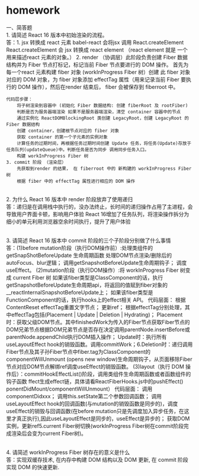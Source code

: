 # homework
一、简答题
<br/>1. 请简述 React 16 版本中初始渲染的流程。</br>
答：1. jsx 转换成 react 元素
            babel-react 会将jsx 调用 React.createElement
            React.createElement 会 jsx 转换成 react element （react element 就是 一个用来描述react 元素的对象。）
    2. render （协调层）此阶段负责创建 Fiber 数据结构并为 Fiber 节点打标记，标记当前 Fiber 节点要进行的 DOM 操作。
            首先为每一个react 元素构建 fiber 对象 (workInProgress Fiber 树）创建 此 fiber 对象对应的 DOM 对象，为 fiber 对象添加 effectTag 属性（用来记录当前 Fiber 要执行的 DOM 操作），然后在render 结束后， fiber 会被保存到 fiberroot 中。

    代码层步骤：
        将子树渲染到容器中 (初始化 Fiber 数据结构: 创建 fiberRoot 及 rootFiber)
        判断是否为服务器端渲染 如果不是服务器端渲染，清空 container 容器中的节点
        通过实例化 ReactDOMBlockingRoot 类创建 LegacyRoot，创建 LegacyRoot 的 Fiber 数据结构
        创建 container，创建根节点对应的 fiber 对象
        获取 container 的第一个子元素的实例对象
        计算任务的过期时间，再根据任务过期时间创建 Update 任务，将任务(Update)存放于任务队列(updateQueue)中。判断任务是否为同步 调用同步任务入口。
        构建 workInProgress Fiber 树
    3. commit 阶段 （渲染层）
        先获取到render 的结果， 在 fiberroot 中的 新构建的 workInProgress Fiber 树
        根据 fiber 中的 effectTag 属性进行相应的 DOM 操作


<br/>2. 为什么 React 16 版本中 render 阶段放弃了使用递归</br>
    答：递归是在调用栈中执行的，没办法终止，长时间的递归操作占用了主进程，会导致用户界面卡顿，影响用户体验
        React 16增加了任务队列，将渲染操作拆分为细小的单元利用浏览器空余时间执行，提升了用户体验


<br/>3. 请简述 React 16 版本中 commit 阶段的三个子阶段分别做了什么事情</br>
    答：(1)before mutation阶段（执行DOM操作前）:处理类组件的getSnapShotBeforeUpdate 生命周期函数
            处理DOM节点渲染/删除后的 autoFocus、blur逻辑；
            调用getSnapshotBeforeUpdate生命周期钩子；
            调度useEffect。
        (2)mutation阶段（执行DOM操作）:将 workInProgress Fiber 树变成 current Fiber 树
            如果该fiber类型是ClassComponent的话，执行getSnapshotBeforeUpdate生命周期api，将返回的值赋到fiber对象的__reactInternalSnapshotBeforeUpdate上；
            如果该fiber类型是FunctionComponent的话，执行hooks上的effect相关 API。
        代码层面：
            根据ContentReset effectTag重置文字节点；
            更新ref；
            根据effectTag分别处理，其中effectTag包括(Placement | Update | Deletion | Hydrating)；
            Placement时：获取父级DOM节点。其中finishedWork为传入的Fiber节点获取Fiber节点的DOM兄弟节点根据DOM兄弟节点是否存在决定调用parentNode.insertBefore或parentNode.appendChild执行DOM插入操作；
            Update时：执行所有useLayoutEffect hook的销毁函数。调用commitWork；6.Deletion时：递归调用Fiber节点及其子孙Fiber节点中fiber.tag为ClassComponent的componentWillUnmount
            (opens new window)生命周期钩子，从页面移除Fiber节点对应DOM节点解绑ref调度useEffect的销毁函数。
        (3)layout（执行 DOM 操作后）：commitHookEffectList()阶段，调用类组件生命周期函数或者函数组件的钩子函数
            ffect生成effect链，具体请看ReactFiberHooks.js中的pushEffect()
            ponentDidMount/componentWillUnmount）
        代码层面：
            调用componentDidxxx；
            调用this.setState第二个参数回调函数；
            调用useLayoutEffect hook的回调函数(与mutation的销毁函数是同步的)，调度useEffect的销毁与回调函数(在before
            mutation只是先调度加入异步任务，在这里才真正执行),因此useLayoutEffect是同步的，useEffect是异步的；
            获取DOM实例，更新ref5.current Fiber树切换(workInProgress Fiber树在commit阶段完成渲染后会变为current Fiber树)。


<br/>4. 请简述 workInProgress Fiber 树存在的意义是什么</br>
    答：实现双缓存技术, 在内存中构建 DOM 结构以及 DOM 更新, 在 commit 阶段实现 DOM 的快速更新.
